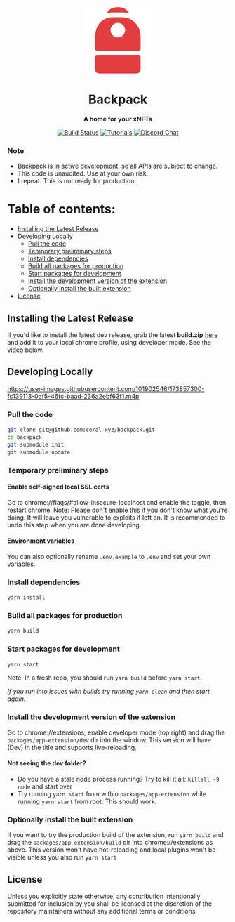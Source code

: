<div align="center">

  <img src="/assets/backpack.png" />

  <h1>Backpack</h1>

  <p>
    <strong>A home for your xNFTs</strong>
  </p>

  <p>
    <a href="https://github.com/coral-xyz/backpack/actions"><img alt="Build Status" src="https://github.com/coral-xyz/backpack/actions/workflows/pull_request.yml/badge.svg" /></a>
    <a href="https://docs.xnft.gg"><img alt="Tutorials" src="https://img.shields.io/badge/docs-tutorials-blueviolet" /></a>
    <a href="https://discord.gg/w9P85Y9yBR"><img alt="Discord Chat" src="https://img.shields.io/badge/chat-discord-blueviolet" /></a>
  </p>
</div>

### Note

- Backpack is in active development, so all APIs are subject to change.
- This code is unaudited. Use at your own risk.
- I repeat. This is not ready for production.

# Table of contents:

- [Installing the Latest Release](#installing-the-latest-release)
- [Developing Locally](#developing-locally)
  - [Pull the code](#pull-the-code)
  - [Temporary preliminary steps](temporary-preliminary-steps)
  - [Install dependencies](install-dependencies)
  - [Build all packages for production](build-all-packages-for-production)
  - [Start packages for development](start-packages-for-development)
  - [Install the development version of the extension](install-the-development-version-of-the-extension)
  - [Optionally install the built extension](optionally-install-the-built-extension)
- [License](#license)

## Installing the Latest Release

If you'd like to install the latest dev release, grab the latest **build.zip** [here](https://github.com/coral-xyz/backpack/releases)
and add it to your local chrome profile, using developer mode. See the video below.

## Developing Locally

https://user-images.githubusercontent.com/101902546/173857300-fc139113-0af5-46fc-baad-236a2ebf63f1.m4p

### Pull the code

```bash
git clone git@github.com:coral-xyz/backpack.git
cd backpack
git submodule init
git submodule update
```

### Temporary preliminary steps

#### Enable self-signed local SSL certs

Go to chrome://flags/#allow-insecure-localhost and enable the toggle, then restart chrome. Note: Please don't enable this if you don't know what you're doing. It will leave you vulnerable to exploits if left on. It is recommended to undo this step when you are done developing.

#### Environment variables

You can also optionally rename `.env.example` to `.env` and set your own variables.

### Install dependencies

```bash
yarn install
```

### Build all packages for production

```bash
yarn build
```

### Start packages for development

```bash
yarn start
```

Note: In a fresh repo, you should run `yarn build` before `yarn start`.

_If you run into issues with builds try running `yarn clean` and then start again._

### Install the development version of the extension

Go to chrome://extensions, enable developer mode (top right) and drag the `packages/app-extension/dev` dir into the window. This version will have (Dev) in the title and supports live-reloading.

#### Not seeing the dev folder?

- Do you have a stale node process running? Try to kill it all: `killall -9 node` and start over
- Try running `yarn start` from within `packages/app-extension` while running `yarn start` from root. This should work.

### Optionally install the built extension

If you want to try the production build of the extension, run `yarn build` and drag the `packages/app-extension/build` dir into chrome://extensions as above. This version won't have hot-reloading and local plugins won't be visible unless you also run `yarn start`

## License

Unless you explicitly state otherwise, any contribution intentionally submitted for inclusion by you shall be licensed at the discretion of the repository maintainers without any additional terms or conditions.
